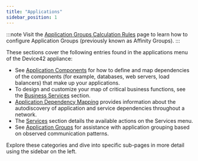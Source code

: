 ```yaml
---
title: "Applications"
sidebar_position: 1
---
```


:::note
Visit the [Application Groups Calculation Rules](application-groups/calculation-rules) page to learn how to configure Application Groups (previously known as Affinity Groups).
:::

These sections cover the following entries found in the applications menu of the Device42 appliance:

- See [Application Components](application-components/) for how to define and map dependencies of the components (for example, databases, web servers, load balancers) that make up your applications.
- To design and customize your map of critical business functions, see the [Business Services](business-services/) section.
- [Application Dependency Mapping](enterprise-application-dependency-mapping/) provides information about the autodiscovery of application and service dependencies throughout a network.
- The [Services](services/index.mdx) section details the available actions on the Services menu.
- See [Application Groups](/apps/application-groups/index.mdx) for assistance with application grouping based on observed communication patterns.

Explore these categories and dive into specific sub-pages in more detail using the sidebar on the left.